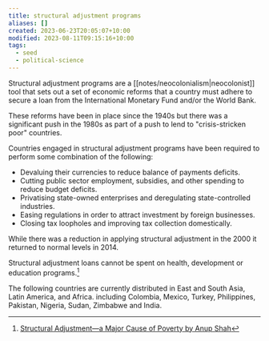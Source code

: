 ```yaml
---
title: structural adjustment programs
aliases: []
created: 2023-06-23T20:05:07+10:00
modified: 2023-08-11T09:15:16+10:00
tags:
  - seed
  - political-science
---
```


Structural adjustment programs are a [[notes/neocolonialism|neocolonist]] tool that sets out a set of economic reforms that a country must adhere to secure a loan from the International Monetary Fund and/or the World Bank.

These reforms have been in place since the 1940s but there was a significant push in the 1980s as part of a push to lend to "crisis-stricken poor" countries.

Countries engaged in structural adjustment programs have been required to perform some combination of the following: 

- Devaluing their currencies to reduce balance of payments deficits. 
- Cutting public sector employment, subsidies, and other spending to reduce budget deficits.
- Privatising state-owned enterprises and deregulating state-controlled industries.
- Easing regulations in order to attract investment by foreign businesses.
- Closing tax loopholes and improving tax collection domestically.

While there was a reduction in applying structural adjustment in the 2000 it returned to normal levels in 2014. 

Structural adjustment loans cannot be spent on health, development or education programs.[^1]

The following countries are currently distributed in East and South Asia, Latin America, and Africa. including Colombia, Mexico, Turkey, Philippines, Pakistan, Nigeria, Sudan, Zimbabwe and India.

[^1]: [Structural Adjustment—a Major Cause of Poverty by Anup Shah](https://www.globalissues.org/article/3/structural-adjustment-a-major-cause-of-poverty)